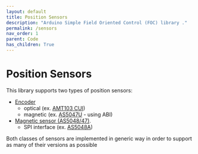 ```yaml
---
layout: default
title: Position Sensors
description: "Arduino Simple Field Oriented Control (FOC) library ."
permalink: /sensors
nav_order: 1
parent: Code
has_children: True
---
```


# Position Sensors 
This library supports two types of position sensors: 
- [Encoder](encoder)    
    - optical (ex. [AMT103 CUI](https://www.mouser.fr/ProductDetail/CUI-Devices/AMT103-V?qs=%2Fha2pyFaduiAsBlScvLoAWHUnKz39jAIpNPVt58AQ0PVb84dpbt53g%3D%3D))
    - magnetic (ex. [AS5047U](https://www.mouser.fr/ProductDetail/ams/AS5X47U-TS_EK_AB?qs=sGAEpiMZZMve4%2FbfQkoj%252BBDLPCj82ZLyYIPEtADg0FE%3D) - using ABI)
- [Magnetic sensor (AS5048/47)](magnetic_sensor).
    - SPI interface (ex. [AS5048A](https://www.ebay.com/itm/AS5048-Magnetic-Encoder-PWM-SPI-Interface-14-Bit-Precision-For-Brushless-Motor/153636871434?hash=item23c5789d0a:g:oOMAAOSwd-5ddaWQ))

Both classes of sensors are implemented in generic way in order to support as many of their versions as possible
